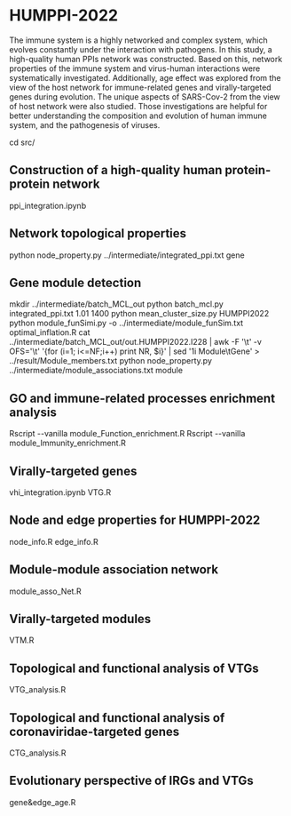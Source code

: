 # HUMPPI-2022
The immune system is a highly networked and complex system, which evolves constantly under the interaction with pathogens. In this study, a high-quality human PPIs network was constructed. Based on this, network properties of the immune system and virus-human interactions were systematically investigated. Additionally, age effect was explored from the view of the host network for immune-related genes and virally-targeted genes during evolution. The unique aspects of SARS-Cov-2 from the view of host network were also studied. Those investigations are helpful for better understanding the composition and evolution of human immune system, and the pathogenesis of viruses.

cd src/
## Construction of a high-quality human protein-protein network
ppi_integration.ipynb

## Network topological properties
python node_property.py ../intermediate/integrated_ppi.txt gene

## Gene module detection
mkdir ../intermediate/batch_MCL_out
python batch_mcl.py integrated_ppi.txt 1.01 1400
python mean_cluster_size.py HUMPPI2022
python module_funSimi.py -o ../intermediate/module_funSim.txt
optimal_inflation.R
cat ../intermediate/batch_MCL_out/out.HUMPPI2022.I228 | awk -F '\t' -v OFS='\t' '{for (i=1; i<=NF;i++) print NR, $i}' | sed '1i Module\tGene' > ../result/Module_members.txt
python node_property.py ../intermediate/module_associations.txt module

## GO and immune-related processes enrichment analysis
Rscript --vanilla module_Function_enrichment.R
Rscript --vanilla module_Immunity_enrichment.R

## Virally-targeted genes
vhi_integration.ipynb
VTG.R

## Node and edge properties for HUMPPI-2022
node_info.R
edge_info.R

## Module-module association network
module_asso_Net.R

## Virally-targeted modules
VTM.R

## Topological and functional analysis of VTGs
VTG_analysis.R

## Topological and functional analysis of coronaviridae-targeted genes 
CTG_analysis.R

## Evolutionary perspective of IRGs and VTGs
gene&edge_age.R

